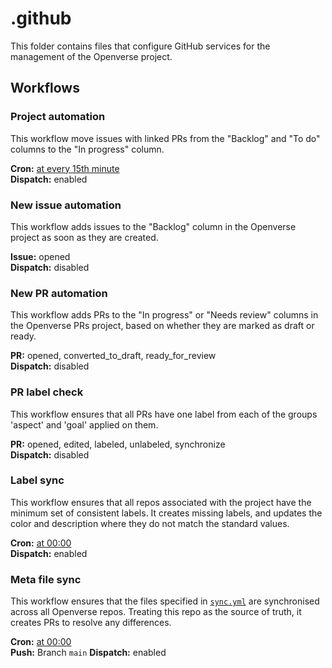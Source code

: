 # .github

This folder contains files that configure GitHub services for the management of
the Openverse project.

## Workflows

### Project automation

This workflow move issues with linked PRs from the "Backlog" and "To do" columns 
to the "In progress" column.

**Cron:** [at every 15th minute](https://crontab.guru/#*/15_*_*_*_*)  
**Dispatch:** enabled

### New issue automation

This workflow adds issues to the "Backlog" column in the Openverse project as
soon as they are created.

**Issue:** opened  
**Dispatch:** disabled

### New PR automation

This workflow adds PRs to the "In progress" or "Needs review" columns in the 
Openverse PRs project, based on whether they are marked as draft or ready.

**PR:** opened, converted_to_draft, ready_for_review  
**Dispatch:** disabled

### PR label check

This workflow ensures that all PRs have one label from each of the groups 
'aspect' and 'goal' applied on them. 

**PR:** opened, edited, labeled, unlabeled, synchronize  
**Dispatch:** disabled

### Label sync

This workflow ensures that all repos associated with the project have the
minimum set of consistent labels. It creates missing labels, and updates the 
color and description where they do not match the standard values.

**Cron:** [at 00:00](https://crontab.guru/#0_0_*_*_*)  
**Dispatch:** enabled

### Meta file sync

This workflow ensures that the files specified in [`sync.yml`](sync.yml) are
synchronised across all Openverse repos. Treating this repo as the source of
truth, it creates PRs to resolve any differences.

**Cron:** [at 00:00](https://crontab.guru/#0_0_*_*_*)  
**Push:** Branch `main`
**Dispatch:** enabled
